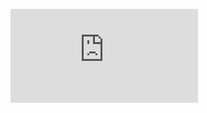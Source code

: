 ![esto es un link a github](https://github.com/gdiego-2718281/markdown-portfolio/edit/add-images-links/_includes/03-links.md?pr=%2Fgdiego-2718281%2Fmarkdown-portfolio%2Fpull%2F3)
